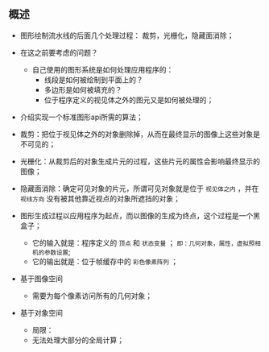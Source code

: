 ## 概述

* 图形绘制流水线的后面几个处理过程： 裁剪，光栅化，隐藏面消除；

* 在这之前要考虑的问题？
  + 自己使用的图形系统是如何处理应用程序的：
    - 线段是如何被绘制到平面上的？
    - 多边形是如何被填充的？
    - 位于程序定义的视见体之外的图元又是如何被处理的；

* 介绍实现一个标准图形api所需的算法；

* 裁剪：把位于视见体之外的对象删除掉，从而在最终显示的图像上这些对象是不可见的；
* 光栅化：从裁剪后的对象生成片元的过程，这些片元的属性会影响最终显示的图像；
* 隐藏面消除：确定可见对象的片元，所谓可见对象就是位于 `视见体之内` ，并在 `视线方向` 没有被其他靠近视点的对象所遮挡的对象；

* 图形生成过程以应用程序为起点，而以图像的生成为终点，这个过程是一个黑盒子；
  + 它的输入就是：程序定义的 `顶点` 和 `状态变量` ； `即：几何对象，属性，虚拟照相机的参数设置`;
  + 它的输出就是：位于帧缓存中的 `彩色像素阵列` ；


* 基于图像空间
  - 需要为每个像素访问所有的几何对象；
 

* 基于对象空间
   - 局限：
    - 无法处理大部分的全局计算；
